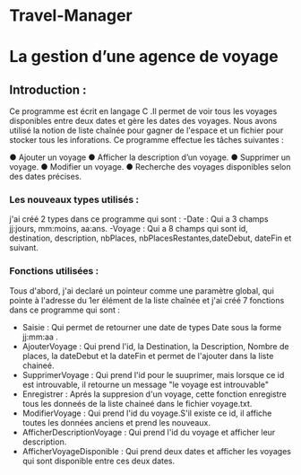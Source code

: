 # Travel-Manager
# La gestion d’une agence de voyage
## Introduction :
Ce programme est écrit en langage C .Il permet de voir tous les voyages disponibles entre deux dates et gère les dates des voyages.
Nous avons utilisé la notion de liste chaînée pour gagner de l'espace et un fichier pour stocker tous les inforations. Ce programme effectue les tâches suivantes :

● Ajouter un voyage
● Afficher la description d’un voyage.
● Supprimer un voyage.
● Modifier un voyage.
● Recherche des voyages disponibles selon des dates précises.

### Les nouveaux types utilisés :
j'ai créé 2 types dans ce programme qui sont :
-Date :
Qui a 3 champs jj:jours, mm:moins, aa:ans.
-Voyage :
Qui a 8 champs qui sont id, destination, description, nbPlaces, nbPlacesRestantes,dateDebut, dateFin et suivant.

### Fonctions utilisées :
Tous d'abord, j'ai declaré un pointeur comme une paramètre global, qui pointe à l'adresse du 1er élément de la liste chaînée et j'ai créé 7 fonctions dans ce programme qui sont :
- Saisie :
Qui permet de retourner une date de types Date sous la forme jj:mm:aa .
- AjouterVoyage :
Qui prend l'id, la Destination, la Description, Nombre de places, la dateDebut et la dateFin et permet de l'ajouter dans la liste chaineé.
- SupprimerVoyage :
Qui prend l'id pour le suuprimer, mais lorsque ce id est introuvable, il retourne un message "le voyage est introuvable"
- Enregistrer :
Aprés la suppresion d'un voyage, cette fonction enregistre tous les donneés de la liste chaineé dans le fichier voyage.txt. 
- ModifierVoyage :
Qui prend l'id du voyage.S'il existe ce id, il affiche toutes les données anciens et prend les nouveaux.
- AfficherDescriptionVoyage :
Qui prend l'id du voyage et afficher leur description.
- AfficherVoyageDisponible :
Qui prend deux dates et afficher les voyages qui sont disponible entre ces deux dates.


